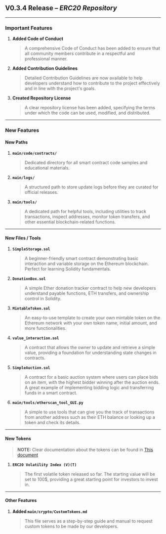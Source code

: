 ## V0.3.4 Release – *ERC20 Repository*
---

### Important Features

1. **Added Code of Conduct**  
   > A comprehensive Code of Conduct has been added to ensure that all community members contribute in a respectful and professional manner.

2. **Added Contribution Guidelines**  
   > Detailed Contribution Guidelines are now available to help developers understand how to contribute to the project effectively and in line with the project's goals.

3. **Created Repository License**  
   > A clear repository license has been added, specifying the terms under which the code can be used, modified, and distributed.

---

### New Features

#### New Paths

1. **`main/code/contracts/`**  
   > Dedicated directory for all smart contract code samples and educational materials.

2. **`main/logs/`**  
   > A structured path to store update logs before they are curated for official releases.

3. **`main/tools/`**  
   > A dedicated path for helpful tools, including utilities to track transactions, inspect addresses, monitor token transfers, and other essential blockchain-related functions.

---

#### New Files / Tools

1. **`SimpleStorage.sol`**  
   > A beginner-friendly smart contract demonstrating basic interaction and variable storage on the Ethereum blockchain. Perfect for learning Solidity fundamentals.

2. **`DonationBox.sol`**  
   > A simple Ether donation tracker contract to help new developers understand payable functions, ETH transfers, and ownership control in Solidity.

3. **`MintableToken.sol`**  
   > An easy-to-use template to create your own mintable token on the Ethereum network with your own token name, initial amount, and more functionalities.

4. **`value_interaction.sol`**  
   > A contract that allows the owner to update and retrieve a simple value, providing a foundation for understanding state changes in contracts.

5. **`SimpleAuction.sol`**  
   > A contract for a basic auction system where users can place bids on an item, with the highest bidder winning after the auction ends. A great example of implementing bidding logic and transferring funds in a smart contract.

6. **`main/tools/etherscan_tool_GUI.py`**
   > A simple to use tools that can give you the track of transactions from another address such as their ETH balance or looking up a token and check its details.

---

#### New Tokens
> **NOTE:** Clear documentation about the tokens can be found in [This document](https://github.com/JSX1x1/ERC20/blob/main/main/crypto/README.md)

1. **`ERC20 Volatility Index (V)(T)`**  
   > The first volatile token released so far. The starting value will be set to 100$, providing a great starting point for investors to invest in.

---

#### Other Features

1. **Added `main/crypto/CustomTokens.md`**  
   > This file serves as a step-by-step guide and manual to request custom tokens to be made by our developers.